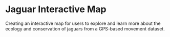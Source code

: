 # Jaguar Interactive Map

Creating an interactive map for users to explore and learn more about the ecology and conservation of jaguars from a GPS-based movement dataset.

